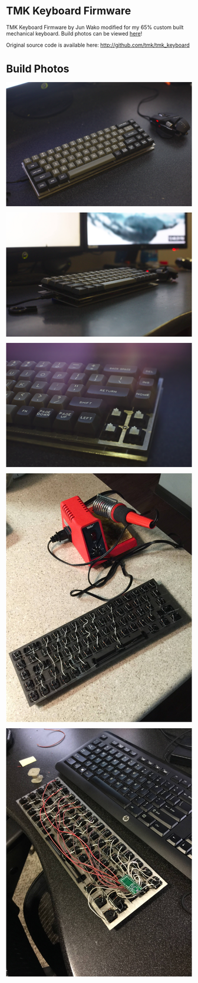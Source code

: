 # TMK Keyboard Firmware
TMK Keyboard Firmware by Jun Wako modified for my 65% custom built mechanical keyboard. Build photos can be viewed [here](https://github.com/bnguyen1994/tmk_keyboard-master/tree/master/Build%20Photos)!

Original source code is available here: http://github.com/tmk/tmk_keyboard

# Build Photos
![alt text](https://raw.githubusercontent.com/bnguyen1994/tmk_keyboard-master/master/Build%20Photos/1.jpg)

![alt text](https://raw.githubusercontent.com/bnguyen1994/tmk_keyboard-master/master/Build%20Photos/2.jpg)

![alt text](https://raw.githubusercontent.com/bnguyen1994/tmk_keyboard-master/master/Build%20Photos/3.jpg)

![alt text](https://raw.githubusercontent.com/bnguyen1994/tmk_keyboard-master/master/Build%20Photos/4.jpg)

![alt text](https://raw.githubusercontent.com/bnguyen1994/tmk_keyboard-master/master/Build%20Photos/5.jpg)
